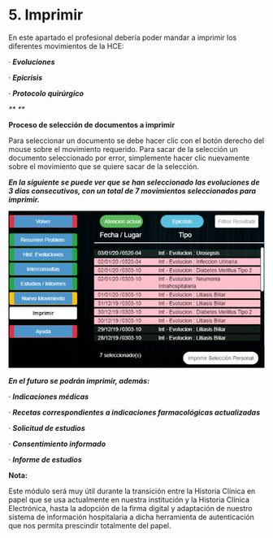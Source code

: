 # 5. Imprimir

En este apartado el profesional debería poder mandar a imprimir los diferentes movimientos de la HCE:

·         _**Evoluciones**_

·         _**Epicrisis**_

·         _**Protocolo quirúrgico**_

_** **_

**Proceso de selección de documentos a imprimir**

Para seleccionar un documento se debe hacer clic con el botón derecho del mouse sobre el movimiento requerido. Para sacar de la selección un documento seleccionado por error, simplemente hacer clic nuevamente sobre el movimiento que se quiere sacar de la selección.

_**En la siguiente se puede ver que se han seleccionado las evoluciones de 3 días consecutivos, con un total de 7 movimientos seleccionados para imprimir.**_

![](<.gitbook/assets/image (58).png>)

_**En el futuro se podrán imprimir, además:**_

·         _**Indicaciones médicas**_

·         _**Recetas correspondientes a indicaciones farmacológicas actualizadas**_

·         _**Solicitud de estudios**_

·         _**Consentimiento informado**_

·         _**Informe de estudios**_

**Nota:**

Este módulo será muy útil durante la transición entre la Historia Clínica en papel que se usa actualmente en nuestra institución y la Historia Clínica Electrónica, hasta la adopción de la firma digital y adaptación de nuestro sistema de información hospitalaria a dicha herramienta de autenticación que nos permita prescindir totalmente del papel.
